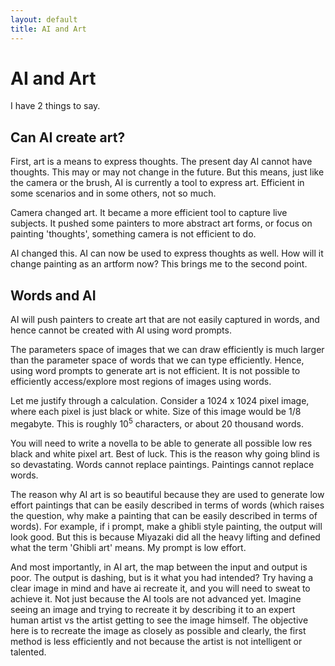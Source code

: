 ```yaml
---
layout: default
title: AI and Art
---
```



# AI and Art

I have 2 things to say.

## Can AI create art?

First, art is a means to express thoughts. The present day AI cannot have thoughts. This may or may not change in the future. But this means, just like the camera or the brush, AI is currently a tool to express art. Efficient in some scenarios and in some others, not so much.

Camera changed art. It became a more efficient tool to capture live subjects. It pushed some painters to more abstract art forms, or focus on painting 'thoughts', something camera is not efficient to do.

AI changed this. AI can now be used to express thoughts as well. How will it change painting as an artform now? This brings me to the second point.

## Words and AI

AI will push painters to create art that are not easily captured in words, and hence cannot be created with AI using word prompts.

The parameters space of images that we can draw efficiently is much larger than the parameter space of words that we can type efficiently. Hence, using word prompts to generate art is not efficient. It is not possible to efficiently access/explore most regions of images using words.

Let me justify through a calculation. Consider a 1024 x 1024 pixel image, where each pixel is just black or white. Size of this image would be 1/8 megabyte. This is roughly $10^5$ characters, or about 20 thousand words. 

You will need to write a novella to be able to generate all possible low res black and white pixel art. Best of luck. This is the reason why going blind is so devastating. Words cannot replace paintings. Paintings cannot replace words. 

The reason why AI art is so beautiful because they are used to generate low effort paintings that can be easily described in terms of words (which raises the question, why make a painting that can be easily described in terms of words). For example, if i prompt, make a ghibli style painting, the output will look good. But this is because Miyazaki did all the heavy lifting and defined what the term 'Ghibli art' means. My prompt is low effort.

And most importantly, in AI art, the map between the input and output is poor. The output is dashing, but is it what you had intended? Try having a clear image in mind and have ai recreate it, and you will need to sweat to achieve it. Not just because the AI tools are not advanced yet. Imagine seeing an image and trying to recreate it by describing it to an expert human artist vs the artist getting to see the image himself. The objective here is to recreate the image as closely as possible and clearly, the first method is less efficiently and not because the artist is not intelligent or talented.
